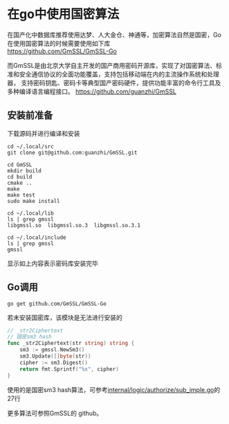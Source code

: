 在go中使用国密算法
===

在国产化中数据库推荐使用达梦、人大金仓、神通等，加密算法自然是国密，Go在使用国密算法的时候需要使用如下库  
https://github.com/GmSSL/GmSSL-Go

而GmSSL是由北京大学自主开发的国产商用密码开源库，实现了对国密算法、标准和安全通信协议的全面功能覆盖，支持包括移动端在内的主流操作系统和处理器，
支持密码钥匙、密码卡等典型国产密码硬件，提供功能丰富的命令行工具及多种编译语言编程接口。
https://github.com/guanzhi/GmSSL

## 安装前准备
下载源码并进行编译和安装
```shell
cd ~/.local/src
git clone git@github.com:guanzhi/GmSSL.git

cd GmSSL
mkdir build
cd build
cmake ..
make
make test
sudo make install

cd ~/.local/lib
ls | grep gmssl
libgmssl.so  libgmssl.so.3  libgmssl.so.3.1

cd ~/.local/include
ls | grep gmssl
gmssl
```
显示如上内容表示密码库安装完毕

## Go调用
```shell
go get github.com/GmSSL/GmSSL-Go
```
若未安装国密库，该模块是无法进行安装的
```go
// _str2Ciphertext
// 国密sm3 hash
func _str2Ciphertext(str string) string {
	sm3 := gmssl.NewSm3()
	sm3.Update([]byte(str))
	cipher := sm3.Digest()
	return fmt.Sprintf("%x", cipher)
}
```
使用的是国密sm3 hash算法，可参考[internal/logic/authorize/sub_imple.go](internal/logic/authorize/sub_imple.go)的27行   

更多算法可参照GmSSL的 github。

